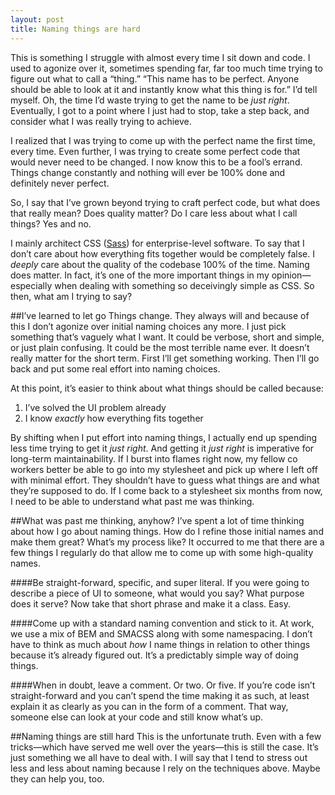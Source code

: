 ```yaml
---
layout: post
title: Naming things are hard
---
```


This is something I struggle with almost every time I sit down and code. I used to agonize over it, sometimes spending far, far too much time trying to figure out what to call a “thing.” “This name has to be perfect. Anyone should be able to look at it and instantly know what this thing is for.” I’d tell myself. Oh, the time I’d waste trying to get the name to be _just right_. Eventually, I got to a point where I just had to stop, take a step back, and consider what I was really trying to achieve.

I realized that I was trying to come up with the perfect name the first time, every time. Even further, I was trying to create some perfect code that would never need to be changed. I now know this to be a fool’s errand. Things change constantly and nothing will ever be 100% done and definitely never perfect.

So, I say that I’ve grown beyond trying to craft perfect code, but what does that really mean? Does quality matter? Do I care less about what I call things? Yes and no.

I mainly architect CSS (<a href="http://sass-lang.com/">Sass</a>) for enterprise-level software. To say that I don’t care about how everything fits together would be completely false. I _deeply_ care about the quality of the codebase 100% of the time. Naming does matter. In fact, it’s one of the more important things in my opinion&mdash;especially when dealing with something so deceivingly simple as CSS. So then, what am I trying to say?

##I’ve learned to let go
Things change. They always will and because of this I don’t agonize over initial naming choices any more. I just pick something that’s vaguely what I want. It could be verbose, short and simple, or just plain confusing. It could be the most terrible name ever. It doesn’t really matter for the short term. First I’ll get something working. Then I’ll go back and put some real effort into naming choices.

At this point, it’s easier to think about what things should be called because:

1. I’ve solved the UI problem already
2. I know _exactly_ how everything fits together

By shifting when I put effort into naming things, I actually end up spending less time trying to get it _just right_. And getting it _just right_ is imperative for long-term maintainability. If I burst into flames right now, my fellow co workers better be able to go into my stylesheet and pick up where I left off with minimal effort. They shouldn’t have to guess what things are and what they’re supposed to do. If I come back to a stylesheet six months from now, I need to be able to understand what past me was thinking.

##What was past me thinking, anyhow?
I’ve spent a lot of time thinking about how I go about naming things. How do I refine those initial names and make them great? What’s my process like? It occurred to me that there are a few things I regularly do that allow me to come up with some high-quality names.

####Be straight-forward, specific, and super literal.
If you were going to describe a piece of UI to someone, what would you say? What purpose does it serve? Now take that short phrase and make it a class. Easy.

####Come up with a standard naming convention and stick to it.
At work, we use a mix of BEM and SMACSS along with some namespacing. I don’t have to think as much about _how_ I name things in relation to other things because it’s already figured out. It’s a predictably simple way of doing things.

####When in doubt, leave a comment.
Or two. Or five. If you’re code isn’t straight-forward and you can’t spend the time making it as such, at least explain it as clearly as you can in the form of a comment. That way, someone else can look at your code and still know what’s up.

##Naming things are still hard
This is the unfortunate truth. Even with a few tricks&mdash;which have served me well over the years&mdash;this is still the case. It’s just something we all have to deal with. I will say that I tend to stress out less and less about naming because I rely on the techniques above. Maybe they can help you, too.
